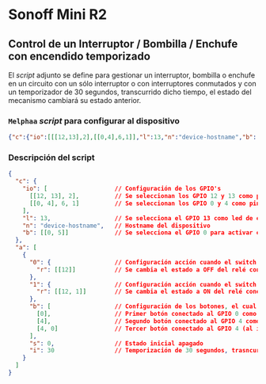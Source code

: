 # Sonoff Mini R2

## Control de un Interruptor / Bombilla / Enchufe con encendido temporizado

El _script_ adjunto se define para gestionar un interruptor, bombilla o enchufe en un circuito con un sólo interruptor o con interruptores conmutados y con un temporizador de 30 segundos, transcurrido dicho tiempo, el estado del mecanismo cambiará su estado anterior.

### `Melphaa` _script_ para configurar al dispositivo

```json
{"c":{"io":[[[12,13],2],[[0,4],6,1]],"l":13,"n":"device-hostname","b":[[0,5]]},"a":[{"0":{"r":[[12]]},"1":{"r":[[12,1]]},"b":[[0],[4],[4,0]],"s":0,"i":30}]}
```

### Descripción del script

```json
{
  "c": {
    "io": [                   // Configuración de los GPIO's
      [[12, 13], 2],          // Se seleccionan los GPIO 12 y 13 como pines de salida
      [[0, 4], 6, 1]          // Se seleccionan los GPIO 0 y 4 como pines de entrada con la resistencia de pull-up interna habilitada y señal invertida
    ],
    "l": 13,                  // Se selecciona el GPIO 13 como led de estado del dispositivo
    "n": "device-hostname",   // Hostname del dispositivo
    "b": [[0, 5]]             // Se selecciona el GPIO 0 para activar el modo setup tras mantener pulsado el botón 8 segundos (opción 5)
  },
  "a": [
    {
      "0": {                  // Configuración acción cuando el switch de Homekit está a OFF
        "r": [[12]]           // Se cambia el estado a OFF del relé conectado a la GPIO 12 hasta que vuelva a activarse
      },
      "1": {                  // Configuración acción cuando el switch de Homekit está a ON
        "r": [[12, 1]]        // Se cambia el estado a ON del relé conectado a la GPIO 12 hasta que vuelva a activarse
      },
      "b": [                  // Configuración de los botones, el cual debe ser una array
        [0],                  // Primer botón conectado al GPIO 0 como "pulsación simple" (valor por defecto al no estar especificado)
        [4],                  // Segundo botón conectado al GPIO 4 como "pulsación simple" (valor por defecto al no estar especificado)
        [4, 0]                // Tercer botón conectado al GPIO 4 (al igual que el segundo) como "pulsación simple" invertida (valor opuesto al tipo 1)
      ],
      "s": 0,                 // Estado inicial apagado
      "i": 30                 // Temporización de 30 segundos, trasncurrido este tiempo cambia al estado anterior
    }
  ]
}

```
